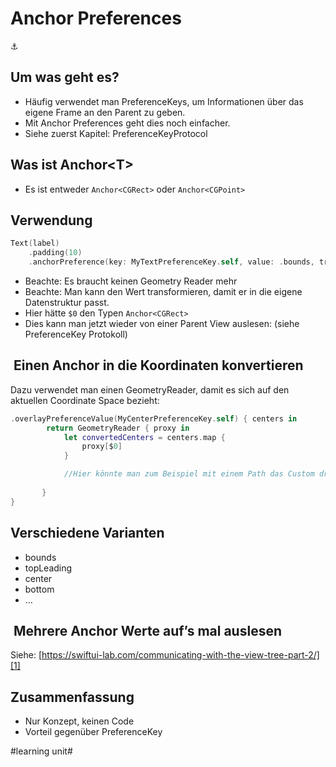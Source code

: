 # Anchor Preferences
⚓️

## Um was geht es?
- Häufig verwendet man PreferenceKeys, um Informationen über das eigene Frame an den Parent zu geben.
- Mit Anchor Preferences geht dies noch einfacher.
- Siehe zuerst Kapitel: PreferenceKeyProtocol

## Was ist Anchor\<T\>

- Es ist entweder `Anchor<CGRect>` oder `Anchor<CGPoint>`

## Verwendung

```swift
Text(label)
	.padding(10)
	.anchorPreference(key: MyTextPreferenceKey.self, value: .bounds, transform: { [MyTextPreferenceData(viewIdx: self.idx, bounds: $0)] })
```

- Beachte: Es braucht keinen Geometry Reader mehr
- Beachte: Man kann den Wert transformieren, damit er in die eigene Datenstruktur passt.
- Hier hätte `$0` den Typen `Anchor<CGRect>`
- Dies kann man jetzt wieder von einer Parent View auslesen: (siehe PreferenceKey Protokoll)

##  Einen Anchor in die Koordinaten konvertieren

Dazu verwendet man einen GeometryReader, damit es sich auf den aktuellen Coordinate Space bezieht:

```swift
.overlayPreferenceValue(MyCenterPreferenceKey.self) { centers in
		return GeometryReader { proxy in
			let convertedCenters = centers.map {
 				proxy[$0]
			}

			//Hier könnte man zum Beispiel mit einem Path das Custom drawing machen.
                            
       }
}
```

## Verschiedene Varianten

- bounds
- topLeading
- center
- bottom
- …

##  Mehrere Anchor Werte auf’s mal auslesen

Siehe:
[https://swiftui-lab.com/communicating-with-the-view-tree-part-2/][1]

## Zusammenfassung
- Nur Konzept, keinen Code
- Vorteil gegenüber PreferenceKey

[1]:	https://swiftui-lab.com/communicating-with-the-view-tree-part-2/

#learning unit#